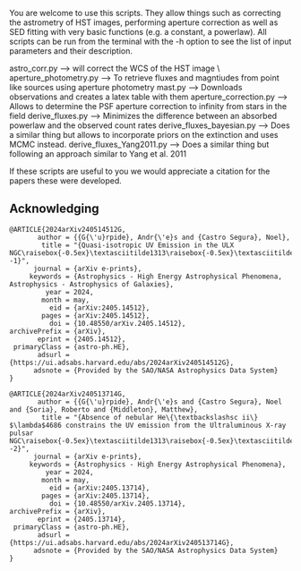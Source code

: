 You are welcome to use this scripts. They allow things such as correcting the astrometry of HST images, performing aperture correction as well as SED fitting with very basic functions (e.g. a constant, a powerlaw). All scripts can be run from the terminal with the -h option to see the list of input parameters and their description.

astro_corr.py --> will correct the WCS of the HST image \\
aperture_photometry.py --> To retrieve fluxes and magntiudes from point like sources using aperture photometry
mast.py --> Downloads observations and creates a latex table with them
aperture_correction.py --> Allows to determine the PSF aperture correction to infinity from stars in the field
derive_fluxes.py --> Minimizes the difference between an absorbed powerlaw and the observed count rates
derive_fluxes_bayesian.py --> Does a similar thing but allows to incorporate priors on the extinction and uses MCMC instead. 
derive_fluxes_Yang2011.py --> Does a similar thing but following an approach similar to Yang et al. 2011


If these scripts are useful to you we would appreciate a citation for the papers these were developed.

## Acknowledging

```
@ARTICLE{2024arXiv240514512G,
       author = {{G{\'u}rpide}, Andr{\'e}s and {Castro Segura}, Noel},
        title = "{Quasi-isotropic UV Emission in the ULX NGC\raisebox{-0.5ex}\textasciitilde1313\raisebox{-0.5ex}\textasciitildeX--1}",
      journal = {arXiv e-prints},
     keywords = {Astrophysics - High Energy Astrophysical Phenomena, Astrophysics - Astrophysics of Galaxies},
         year = 2024,
        month = may,
          eid = {arXiv:2405.14512},
        pages = {arXiv:2405.14512},
          doi = {10.48550/arXiv.2405.14512},
archivePrefix = {arXiv},
       eprint = {2405.14512},
 primaryClass = {astro-ph.HE},
       adsurl = {https://ui.adsabs.harvard.edu/abs/2024arXiv240514512G},
      adsnote = {Provided by the SAO/NASA Astrophysics Data System}
}

@ARTICLE{2024arXiv240513714G,
       author = {{G{\'u}rpide}, Andr{\'e}s and {Castro Segura}, Noel and {Soria}, Roberto and {Middleton}, Matthew},
        title = "{Absence of nebular He\{\textbackslashsc ii\} $\lambda$4686 constrains the UV emission from the Ultraluminous X-ray pulsar NGC\raisebox{-0.5ex}\textasciitilde1313\raisebox{-0.5ex}\textasciitildeX--2}",
      journal = {arXiv e-prints},
     keywords = {Astrophysics - High Energy Astrophysical Phenomena},
         year = 2024,
        month = may,
          eid = {arXiv:2405.13714},
        pages = {arXiv:2405.13714},
          doi = {10.48550/arXiv.2405.13714},
archivePrefix = {arXiv},
       eprint = {2405.13714},
 primaryClass = {astro-ph.HE},
       adsurl = {https://ui.adsabs.harvard.edu/abs/2024arXiv240513714G},
      adsnote = {Provided by the SAO/NASA Astrophysics Data System}
}
```
